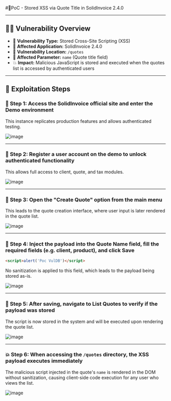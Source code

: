 #📄PoC - Stored XSS via Quote Title in SolidInvoice 2.4.0

---

## 🕵️‍♂️ Vulnerability Overview

- 🐞 **Vulnerability Type:** Stored Cross-Site Scripting (XSS)  
- 🧩 **Affected Application:** SolidInvoice 2.4.0  
- 📍 **Vulnerability Location:** `/quotes`  
- 🧾 **Affected Parameter:** `name` (Quote title field)  
- 💥 **Impact:** Malicious JavaScript is stored and executed when the quotes list is accessed by authenticated users

---

## 🧪 Exploitation Steps

### 🐉 Step 1: Access the SolidInvoice official site and enter the **Demo** environment

This instance replicates production features and allows authenticated testing.

![image](https://github.com/user-attachments/assets/2a58d016-6865-4c8c-8150-57b6e249e71a)

---

### 🧾 Step 2: Register a user account on the demo to unlock authenticated functionality

This allows full access to client, quote, and tax modules.

![image](https://github.com/user-attachments/assets/ce902677-61dd-434c-b2e3-46f92be6240b)

---

### 📑 Step 3: Open the **"Create Quote"** option from the main menu

This leads to the quote creation interface, where user input is later rendered in the quote list.

![image](https://github.com/user-attachments/assets/9ac796a5-9a7a-451b-bcdc-7724faafffec)

---

### 💉 Step 4: Inject the payload into the **Quote Name** field, fill the required fields (e.g. client, product), and click **Save**

```html
<script>alert('Poc VulDB')</script>
```

No sanitization is applied to this field, which leads to the payload being stored as-is.

![image](https://github.com/user-attachments/assets/61bb8d35-41a9-4180-801f-8306a88b58e0)

---

### 🧾 Step 5: After saving, navigate to **List Quotes** to verify if the payload was stored

The script is now stored in the system and will be executed upon rendering the quote list.

![image](https://github.com/user-attachments/assets/b2a920d0-cd06-46ce-ba8d-b4a4fb112ebb)

---

### 💥 Step 6: When accessing the `/quotes` directory, the XSS payload executes immediately

The malicious script injected in the quote's `name` is rendered in the DOM without sanitization, causing client-side code execution for any user who views the list.

![image](https://github.com/user-attachments/assets/79277b81-5560-4ca3-a052-31281a9d7e9f)
